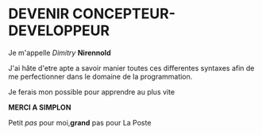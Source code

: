 # DEVENIR CONCEPTEUR-DEVELOPPEUR

Je m'appelle *Dimitry* __Nirennold__

J'ai hâte d'etre apte a savoir manier toutes ces differentes syntaxes afin 
de me perfectionner dans le domaine de la programmation.

Je ferais mon possible pour apprendre au plus vite 

__MERCI A SIMPLON__

Petit *pas* pour moi,__grand__ pas pour La Poste
